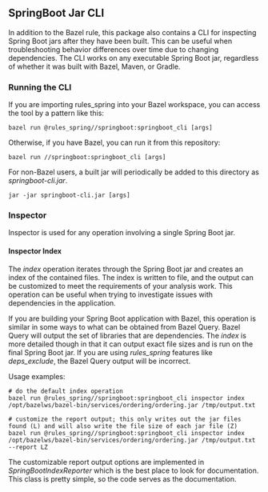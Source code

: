 ## SpringBoot Jar CLI

In addition to the Bazel rule, this package also contains a CLI for inspecting Spring Boot jars after they have been built.
This can be useful when troubleshooting behavior differences over time due to changing dependencies.
The CLI works on any executable Spring Boot jar, regardless of whether it was built with Bazel, Maven, or Gradle.


### Running the CLI

If you are importing rules_spring into your Bazel workspace, you can access the tool by a pattern like this:

```
bazel run @rules_spring//springboot:springboot_cli [args]
```

Otherwise, if you have Bazel, you can run it from this repository:

```
bazel run //springboot:springboot_cli [args]
```

For non-Bazel users, a built jar will periodically be added to this directory as _springboot-cli.jar_.

```
jar -jar springboot-cli.jar [args]
```

### Inspector

Inspector is used for any operation involving a single Spring Boot jar.

#### Inspector Index

The _index_ operation iterates through the Spring Boot jar and creates an index of the contained files.
The index is written to file, and the output can be customized to meet the requirements of your analysis work.
This operation can be useful when trying to investigate issues with dependencies in the application.

If you are building your Spring Boot application with Bazel, this operation is similar in some ways to
  what can be obtained from Bazel Query.
Bazel Query will output the set of libraries that are dependencies.
The _index_ is more detailed though in that it can output exact file sizes and is run on the final
  Spring Boot jar.
If you are using *rules_spring* features like *deps_exclude*, the Bazel Query output will be incorrect.

Usage examples:
```
# do the default index operation
bazel run @rules_spring//springboot:springboot_cli inspector index /opt/bazelws/bazel-bin/services/ordering/ordering.jar /tmp/output.txt

# customize the report output; this only writes out the jar files found (L) and will also write the file size of each jar file (Z)
bazel run @rules_spring//springboot:springboot_cli inspector index /opt/bazelws/bazel-bin/services/ordering/ordering.jar /tmp/output.txt --report LZ
```

The customizable report output options are implemented in *SpringBootIndexReporter* which is the best place to look for documentation.
This class is pretty simple, so the code serves as the documentation.
